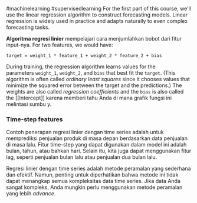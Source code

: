 #machinelearning #supervisedlearning 
For the first part of this course, we'll use the linear regression algorithm to construct forecasting models. Linear regression is widely used in practice and adapts naturally to even complex forecasting tasks.

**Algoritma regresi linier** mempelajari cara menjumlahkan bobot dari fitur input-nya. For two features, we would have:

```
target = weight_1 * feature_1 + weight_2 * feature_2 + bias
```

During training, the regression algorithm learns values for the parameters `weight_1`, `weight_2`, and `bias` that best fit the `target`. (This algorithm is often called _ordinary least squares_ since it chooses values that minimize the squared error between the target and the predictions.) The weights are also called _regression coefficients_ and the `bias` is also called the [[Intercept]] karena memberi tahu Anda di mana grafik fungsi ini melintasi sumbu y.

### Time-step features[](https://www.kaggle.com/code/ryanholbrook/linear-regression-with-time-series#Time-step-features)

Contoh penerapan regresi linier dengan time series adalah untuk memprediksi penjualan produk di masa depan berdasarkan data penjualan di masa lalu. Fitur time-step yang dapat digunakan dalam model ini adalah bulan, tahun, atau bahkan hari. Selain itu, kita juga dapat menggunakan fitur lag, seperti penjualan bulan lalu atau penjualan dua bulan lalu.

Regresi linier dengan time series adalah metode peramalan yang sederhana dan efektif. Namun, penting untuk diperhatikan bahwa metode ini tidak dapat menangkap semua kompleksitas data time series. Jika data Anda sangat kompleks, Anda mungkin perlu menggunakan metode peramalan yang lebih *advance*.